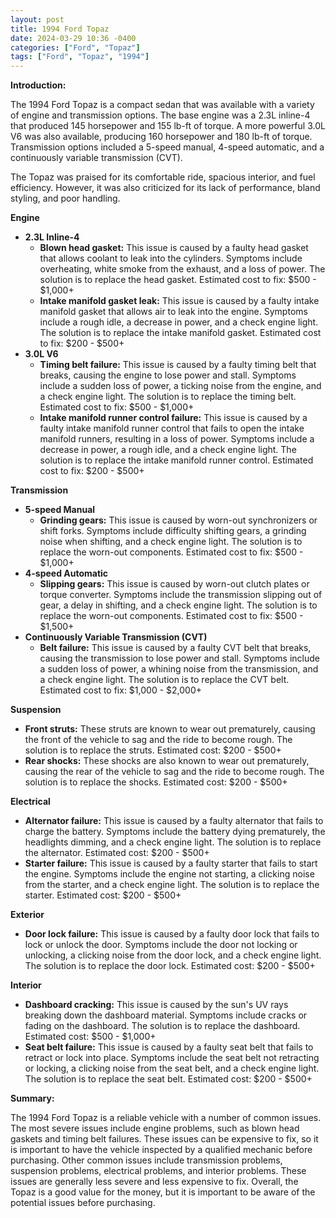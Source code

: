 ```yaml
---
layout: post
title: 1994 Ford Topaz
date: 2024-03-29 10:36 -0400
categories: ["Ford", "Topaz"]
tags: ["Ford", "Topaz", "1994"]
---
```

**Introduction:**

The 1994 Ford Topaz is a compact sedan that was available with a variety of engine and transmission options. The base engine was a 2.3L inline-4 that produced 145 horsepower and 155 lb-ft of torque. A more powerful 3.0L V6 was also available, producing 160 horsepower and 180 lb-ft of torque. Transmission options included a 5-speed manual, 4-speed automatic, and a continuously variable transmission (CVT).

The Topaz was praised for its comfortable ride, spacious interior, and fuel efficiency. However, it was also criticized for its lack of performance, bland styling, and poor handling.

**Engine**

* **2.3L Inline-4**
    * **Blown head gasket:** This issue is caused by a faulty head gasket that allows coolant to leak into the cylinders. Symptoms include overheating, white smoke from the exhaust, and a loss of power. The solution is to replace the head gasket. Estimated cost to fix: $500 - $1,000+
    * **Intake manifold gasket leak:** This issue is caused by a faulty intake manifold gasket that allows air to leak into the engine. Symptoms include a rough idle, a decrease in power, and a check engine light. The solution is to replace the intake manifold gasket. Estimated cost to fix: $200 - $500+
* **3.0L V6**
    * **Timing belt failure:** This issue is caused by a faulty timing belt that breaks, causing the engine to lose power and stall. Symptoms include a sudden loss of power, a ticking noise from the engine, and a check engine light. The solution is to replace the timing belt. Estimated cost to fix: $500 - $1,000+
    * **Intake manifold runner control failure:** This issue is caused by a faulty intake manifold runner control that fails to open the intake manifold runners, resulting in a loss of power. Symptoms include a decrease in power, a rough idle, and a check engine light. The solution is to replace the intake manifold runner control. Estimated cost to fix: $200 - $500+

**Transmission**

* **5-speed Manual**
    * **Grinding gears:** This issue is caused by worn-out synchronizers or shift forks. Symptoms include difficulty shifting gears, a grinding noise when shifting, and a check engine light. The solution is to replace the worn-out components. Estimated cost to fix: $500 - $1,000+
* **4-speed Automatic**
    * **Slipping gears:** This issue is caused by worn-out clutch plates or torque converter. Symptoms include the transmission slipping out of gear, a delay in shifting, and a check engine light. The solution is to replace the worn-out components. Estimated cost to fix: $500 - $1,500+
* **Continuously Variable Transmission (CVT)**
    * **Belt failure:** This issue is caused by a faulty CVT belt that breaks, causing the transmission to lose power and stall. Symptoms include a sudden loss of power, a whining noise from the transmission, and a check engine light. The solution is to replace the CVT belt. Estimated cost to fix: $1,000 - $2,000+

**Suspension**

* **Front struts:** These struts are known to wear out prematurely, causing the front of the vehicle to sag and the ride to become rough. The solution is to replace the struts. Estimated cost: $200 - $500+
* **Rear shocks:** These shocks are also known to wear out prematurely, causing the rear of the vehicle to sag and the ride to become rough. The solution is to replace the shocks. Estimated cost: $200 - $500+

**Electrical**

* **Alternator failure:** This issue is caused by a faulty alternator that fails to charge the battery. Symptoms include the battery dying prematurely, the headlights dimming, and a check engine light. The solution is to replace the alternator. Estimated cost: $200 - $500+
* **Starter failure:** This issue is caused by a faulty starter that fails to start the engine. Symptoms include the engine not starting, a clicking noise from the starter, and a check engine light. The solution is to replace the starter. Estimated cost: $200 - $500+

**Exterior**

* **Door lock failure:** This issue is caused by a faulty door lock that fails to lock or unlock the door. Symptoms include the door not locking or unlocking, a clicking noise from the door lock, and a check engine light. The solution is to replace the door lock. Estimated cost: $200 - $500+

**Interior**

* **Dashboard cracking:** This issue is caused by the sun's UV rays breaking down the dashboard material. Symptoms include cracks or fading on the dashboard. The solution is to replace the dashboard. Estimated cost: $500 - $1,000+
* **Seat belt failure:** This issue is caused by a faulty seat belt that fails to retract or lock into place. Symptoms include the seat belt not retracting or locking, a clicking noise from the seat belt, and a check engine light. The solution is to replace the seat belt. Estimated cost: $200 - $500+

**Summary:**

The 1994 Ford Topaz is a reliable vehicle with a number of common issues. The most severe issues include engine problems, such as blown head gaskets and timing belt failures. These issues can be expensive to fix, so it is important to have the vehicle inspected by a qualified mechanic before purchasing. Other common issues include transmission problems, suspension problems, electrical problems, and interior problems. These issues are generally less severe and less expensive to fix. Overall, the Topaz is a good value for the money, but it is important to be aware of the potential issues before purchasing.
